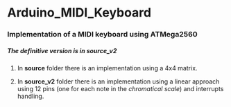 # Arduino_MIDI_Keyboard


### Implementation of a MIDI keyboard using ATMega2560

##### The definitive version is in source_v2

1. In **source** folder there is an implementation using a 4x4 matrix.

2. In **source_v2** folder there is an implementation using a linear approach using 12 pins (one for each note in the *chromatical scale*) and interrupts handling.
